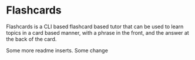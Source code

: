 # Flashcards

Flashcards is a CLI based flashcard based tutor that can be used to learn topics in a card based manner, with a phrase in the front, and the answer at the back of the card.

Some more readme inserts.
Some change

